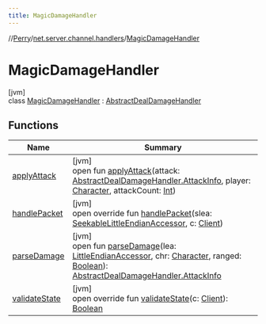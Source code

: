 ```yaml
---
title: MagicDamageHandler
---
```

//[Perry](../../../index.html)/[net.server.channel.handlers](../index.html)/[MagicDamageHandler](index.html)



# MagicDamageHandler



[jvm]\
class [MagicDamageHandler](index.html) : [AbstractDealDamageHandler](../-abstract-deal-damage-handler/index.html)



## Functions


| Name | Summary |
|---|---|
| [applyAttack](../-touch-monster-damage-handler/index.html#993597111%2FFunctions%2F863300109) | [jvm]<br>open fun [applyAttack](../-touch-monster-damage-handler/index.html#993597111%2FFunctions%2F863300109)(attack: [AbstractDealDamageHandler.AttackInfo](../-abstract-deal-damage-handler/-attack-info/index.html), player: [Character](../../client/-character/index.html), attackCount: [Int](https://kotlinlang.org/api/latest/jvm/stdlib/kotlin/-int/index.html)) |
| [handlePacket](handle-packet.html) | [jvm]<br>open override fun [handlePacket](handle-packet.html)(slea: [SeekableLittleEndianAccessor](../../tools.data.input/-seekable-little-endian-accessor/index.html), c: [Client](../../client/-client/index.html)) |
| [parseDamage](../-touch-monster-damage-handler/index.html#-816360318%2FFunctions%2F863300109) | [jvm]<br>open fun [parseDamage](../-touch-monster-damage-handler/index.html#-816360318%2FFunctions%2F863300109)(lea: [LittleEndianAccessor](../../tools.data.input/-little-endian-accessor/index.html), chr: [Character](../../client/-character/index.html), ranged: [Boolean](https://kotlinlang.org/api/latest/jvm/stdlib/kotlin/-boolean/index.html)): [AbstractDealDamageHandler.AttackInfo](../-abstract-deal-damage-handler/-attack-info/index.html) |
| [validateState](../../net/-abstract-packet-handler/validate-state.html) | [jvm]<br>open override fun [validateState](../../net/-abstract-packet-handler/validate-state.html)(c: [Client](../../client/-client/index.html)): [Boolean](https://kotlinlang.org/api/latest/jvm/stdlib/kotlin/-boolean/index.html) |

